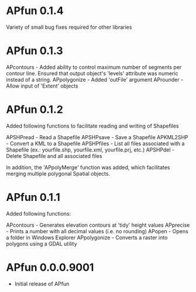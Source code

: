 # APfun 0.1.4

Variety of small bug fixes required for other libraries

# APfun 0.1.3

APcontours - Added ability to control maximum number of segments per contour line. Ensured that output object's 'levels' attribute was numeric instead of a string.
APpolygonize - Added 'outFile' argument
AProunder - Allow input of 'Extent' objects

# APfun 0.1.2

Added following functions to facilitate reading and writing of Shapefiles

APSHPread - Read a Shapefile
APSHPsave - Save a Shapefile
APKML2SHP - Convert a KML to a Shapefile
APSHPfiles - List all files associated with a Shapefile (ex.: yourfile.shp, yourfile.xml, yourfile.prj, etc.)
APSHPdel - Delete Shapefile and all associated files

In addition, the 'APpolyMerge' function was added, which facilitates merging multiple polygonal Spatial objects.

# APfun 0.1.1

Added following functions:

APcontours - Generates elevation contours at 'tidy' height values
APprecise - Prints a number with all decimal values (i.e. no rounding)
APopen - Opens a folder in Windows Explorer
APpolygonize - Converts a raster into polygons using a GDAL utility

# APfun 0.0.0.9001

* Initial release of APfun



